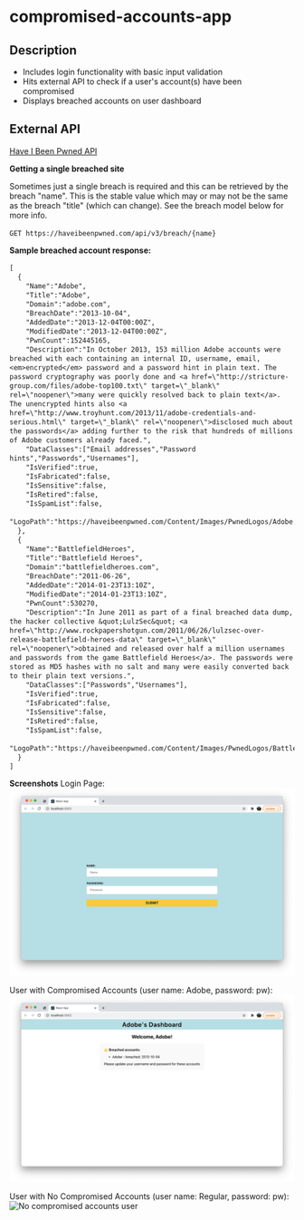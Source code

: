 # compromised-accounts-app

## Description
- Includes login functionality with basic input validation
- Hits external API to check if a user's account(s) have been compromised
- Displays breached accounts on user dashboard

## External API
[Have I Been Pwned API](https://haveibeenpwned.com/API/v3#BreachModel)

**Getting a single breached site**

Sometimes just a single breach is required and this can be retrieved by the breach "name". This is the stable value which may or may not be the same as the breach "title" (which can change). See the breach model below for more info.

`GET https://haveibeenpwned.com/api/v3/breach/{name}`

**Sample breached account response:**
```
[
  {
    "Name":"Adobe",
    "Title":"Adobe",
    "Domain":"adobe.com",
    "BreachDate":"2013-10-04",
    "AddedDate":"2013-12-04T00:00Z",
    "ModifiedDate":"2013-12-04T00:00Z",
    "PwnCount":152445165,
    "Description":"In October 2013, 153 million Adobe accounts were breached with each containing an internal ID, username, email, <em>encrypted</em> password and a password hint in plain text. The password cryptography was poorly done and <a href=\"http://stricture-group.com/files/adobe-top100.txt\" target=\"_blank\" rel=\"noopener\">many were quickly resolved back to plain text</a>. The unencrypted hints also <a href=\"http://www.troyhunt.com/2013/11/adobe-credentials-and-serious.html\" target=\"_blank\" rel=\"noopener\">disclosed much about the passwords</a> adding further to the risk that hundreds of millions of Adobe customers already faced.",
    "DataClasses":["Email addresses","Password hints","Passwords","Usernames"],
    "IsVerified":true,
    "IsFabricated":false,
    "IsSensitive":false,
    "IsRetired":false,
    "IsSpamList":false,
    "LogoPath":"https://haveibeenpwned.com/Content/Images/PwnedLogos/Adobe.png"
  },
  {
    "Name":"BattlefieldHeroes",
    "Title":"Battlefield Heroes",
    "Domain":"battlefieldheroes.com",
    "BreachDate":"2011-06-26",
    "AddedDate":"2014-01-23T13:10Z",
    "ModifiedDate":"2014-01-23T13:10Z",
    "PwnCount":530270,
    "Description":"In June 2011 as part of a final breached data dump, the hacker collective &quot;LulzSec&quot; <a href=\"http://www.rockpapershotgun.com/2011/06/26/lulzsec-over-release-battlefield-heroes-data\" target=\"_blank\" rel=\"noopener\">obtained and released over half a million usernames and passwords from the game Battlefield Heroes</a>. The passwords were stored as MD5 hashes with no salt and many were easily converted back to their plain text versions.",
    "DataClasses":["Passwords","Usernames"],
    "IsVerified":true,
    "IsFabricated":false,
    "IsSensitive":false,
    "IsRetired":false,
    "IsSpamList":false,
    "LogoPath":"https://haveibeenpwned.com/Content/Images/PwnedLogos/BattlefieldHeroes.png"
  }
]
```

**Screenshots**
Login Page:
![Login page](login-page.png)

User with Compromised Accounts (user name: Adobe, password: pw):
![Compromised accounts user](dashboard-compromised-account.png)

User with No Compromised Accounts (user name: Regular, password: pw):
![No compromised accounts user](noncompromised-accounts-app/dashboard-compromised-account.png)
